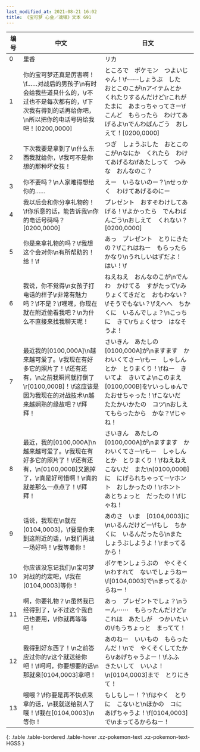 ```yaml
---
last_modified_at: 2021-08-21 16:02
title: 《宝可梦 心金／魂银》文本 691
---
```

| 编号 | 中文 | 日文 |
| ---- | ---- | ---- |
| 0 | 里香 | リカ |
| 1 | 你的宝可梦还真是厉害啊！\f……对战后的男孩子\n有时会给我些道具什么的，\r不过也不是每次都有的，\f下次我有得到的话再给你吧，\n所以把你的电话号码给我吧！[0200,0000] | ところで　ポケモン　つよいじゃん！\f⋯⋯しょうぶ　した　おとこのこが\nアイテムとか　くれたりするんだけど\rこれが　たまに　あまっちゃってさー\fこんど　もらったら　わけてあげるよ\nでんわばんごう　おしえて！[0200,0000] |
| 2 | 下次我要是拿到了\n什么东西我就给你，\f我可不是你想的那种坏女孩！ | つぎ　しょうぶした　おとこのこが\nなにか　くれたら　わけてあげるね\fあたしって　つみな　おんなのこ？ |
| 3 | 你不要吗？\n人家难得想给你的…… | えー　いらないのー？\nせっかく　わけてあげるのにー |
| 4 | 我以后会和你分享礼物的！\f你乐意的话，能告诉我\n你的电话号码吗？[0200,0000] | プレゼント　おすそわけしてあげる！\fよかったら　でんわばんごう\nおしえて　くれない？[0200,0000] |
| 5 | 你是来拿礼物的吗？\f我想这个会对你\n有所帮助的！给！\f | あっ　プレゼント　とりにきたの？\fこれはねー　もらったら　かなり\nうれしいはずだよ！　はい！\f |
| 6 | 我说，你不觉得\n女孩子打电话的样子\r非常有魅力吗？\f不是？\f嘿嘿，你现在就在附近偷看我吧？\n为什么不直接来找我聊天呢！ | ねえねえ　おんなのこが\nでんわ　かけてる　すがたって\rみりょくてきだと　おもわない？\fそうでもない？\fえへへ　ちかくに　いるんでしょ？\nこっちに　きて\rちょくせつ　はなそうよ！ |
| 7 | 最近我的[0100,000A]\n越来越可爱了。\r我现在有好多它的照片了！\f还有还有，\n之前我瞬间就打倒了\r[0100,000B]！\f这应该是因为我现在的对战技术\n越来越娴熟的缘故吧？\f拜拜！ | さいきん　あたしの　[0100,000A]が\nますます　かわいくてさー\rもー　しゃしんとか　とりまくり！\fねー　きいてよ　きいてよ\nこのまえ　[0100,000B]を\rいっしゅんで　たおせちゃった！\fこないだ　たたかいかたの　コツ\nおしえてもらったから　かな？\fじゃね！ |
| 8 | 最近，我的[0100,000A]\n越来越可爱了。\r我现在有好多它的照片了！\f还有还有，\n[0100,000B]又跑掉了，\r真是好可惜啊！\r真的就差那么一点点了！\f拜拜！ | さいきん　あたしの　[0100,000A]が\nますます　かわいくてさー\rもー　しゃしんとか　とりまくり！\fねえねえ　こないだ　また\n[0100,000B]に　にげられちゃってー\rホント　おしかったの！\rホント　あとちょっと　だったの！\fじゃね！ |
| 9 | 话说，我现在\n就在[0104,0003]，\f要是你来到这附近的话，\n我们再战一场好吗！\r我等着你！ | あのさ　いま　[0104,0003]に\nいるんだけどー\fもし　ちかくに　いるんだったら\nまた　しょうぶしようよ！\rまってるから！ |
| 10 | 你应该没忘记我们\n宝可梦对战的约定吧，\f我在[0104,0003]等你！ | ポケモンしょうぶの　やくそく\nわすれて　ないでしょうねー\f[0104,0003]で\nまってるからねー！ |
| 11 | 啊，你要礼物？\n虽然我已经得到了，\r不过这个我自己也要用，\f你就再等等吧！ | あっ　プレゼントでしょ？\nうーん⋯⋯　もらったんだけど\rこれは　あたしが　つかいたいの\fもうちょっと　まってて！ |
| 12 | 我得到好东西了！\n之前答应过你的\r这个就送给你吧！\f呵呵，你要想要的话\n那就来[0104,0003]拿吧！ | あのねー　いいもの　もらったんだ！\nで　やくそくしてたから\rあげちゃうよー！\fふふ　きたいして　いいよ！\n[0104,0003]まで　とりにきて！ |
| 13 | 喂喂？\f你要是再不快点来拿的话，\n我就送给别人了哦！\f我在[0104,0003]\n等你！ | もしもしー！？\fはやく　とりに　こないと\nほかの　コに　あげちゃうよ！\f[0104,0003]で\nまってるからねー！ |
{: .table .table-bordered .table-hover .xz-pokemon-text .xz-pokemon-text-HGSS }